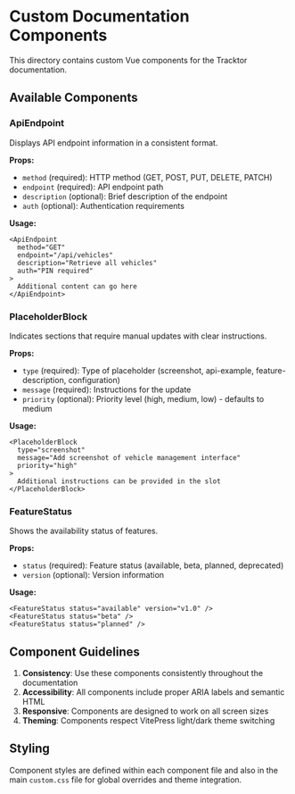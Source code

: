 # Custom Documentation Components

This directory contains custom Vue components for the Tracktor documentation.

## Available Components

### ApiEndpoint

Displays API endpoint information in a consistent format.

**Props:**

- `method` (required): HTTP method (GET, POST, PUT, DELETE, PATCH)
- `endpoint` (required): API endpoint path
- `description` (optional): Brief description of the endpoint
- `auth` (optional): Authentication requirements

**Usage:**

```vue
<ApiEndpoint
  method="GET"
  endpoint="/api/vehicles"
  description="Retrieve all vehicles"
  auth="PIN required"
>
  Additional content can go here
</ApiEndpoint>
```

### PlaceholderBlock

Indicates sections that require manual updates with clear instructions.

**Props:**

- `type` (required): Type of placeholder (screenshot, api-example, feature-description, configuration)
- `message` (required): Instructions for the update
- `priority` (optional): Priority level (high, medium, low) - defaults to medium

**Usage:**

```vue
<PlaceholderBlock
  type="screenshot"
  message="Add screenshot of vehicle management interface"
  priority="high"
>
  Additional instructions can be provided in the slot
</PlaceholderBlock>
```

### FeatureStatus

Shows the availability status of features.

**Props:**

- `status` (required): Feature status (available, beta, planned, deprecated)
- `version` (optional): Version information

**Usage:**

```vue
<FeatureStatus status="available" version="v1.0" />
<FeatureStatus status="beta" />
<FeatureStatus status="planned" />
```

## Component Guidelines

1. **Consistency**: Use these components consistently throughout the documentation
2. **Accessibility**: All components include proper ARIA labels and semantic HTML
3. **Responsive**: Components are designed to work on all screen sizes
4. **Theming**: Components respect VitePress light/dark theme switching

## Styling

Component styles are defined within each component file and also in the main `custom.css` file for global overrides and theme integration.
